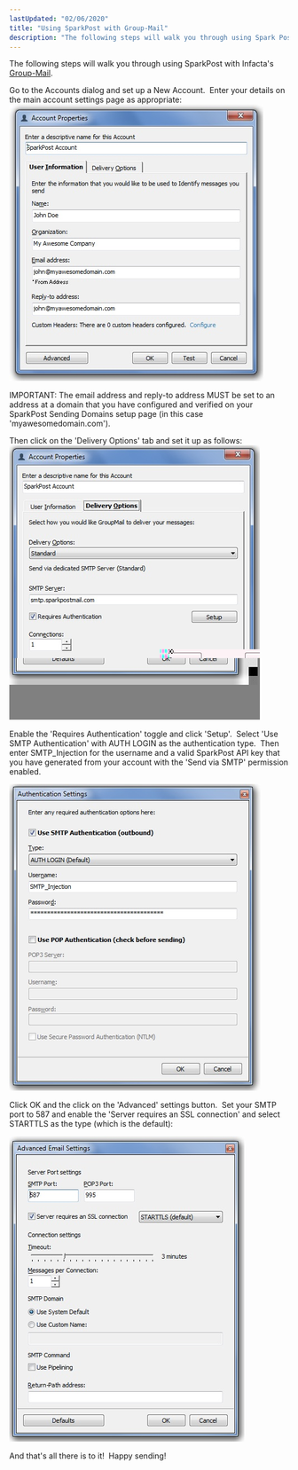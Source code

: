 ```yaml
---
lastUpdated: "02/06/2020"
title: "Using SparkPost with Group-Mail"
description: "The following steps will walk you through using Spark Post with Infacta's Group Mail Go to the Accounts dialog and set up a New Account Enter your details on the main account settings page as appropriate IMPORTANT The email address and reply to address MUST be set to an address..."
---
```


The following steps will walk you through using SparkPost with Infacta's [Group-Mail](http://group-mail.com).

Go to the Accounts dialog and set up a New Account.  Enter your details on the main account settings page as appropriate:
![](media/group-mail/Banners_and_Alerts_and_IRA_Dev_original.jpg)

IMPORTANT: The email address and reply-to address MUST be set to an address at a domain that you have configured and verified on your SparkPost Sending Domains setup page (in this case 'myawesomedomain.com').

Then click on the 'Delivery Options' tab and set it up as follows:
![](media/group-mail/IRA_Dev_original.jpg)

Enable the 'Requires Authentication' toggle and click 'Setup'.  Select 'Use SMTP Authentication' with AUTH LOGIN as the authentication type.  Then enter SMTP_Injection for the username and a valid SparkPost API key that you have generated from your account with the 'Send via SMTP' permission enabled.

![](media/group-mail/IRA_Dev.jpg)

Click OK and the click on the 'Advanced' settings button.  Set your SMTP port to 587 and enable the 'Server requires an SSL connection' and select STARTTLS as the type (which is the default):

![](media/group-mail/IRA_Dev-1.jpg)

And that's all there is to it!  Happy sending!
